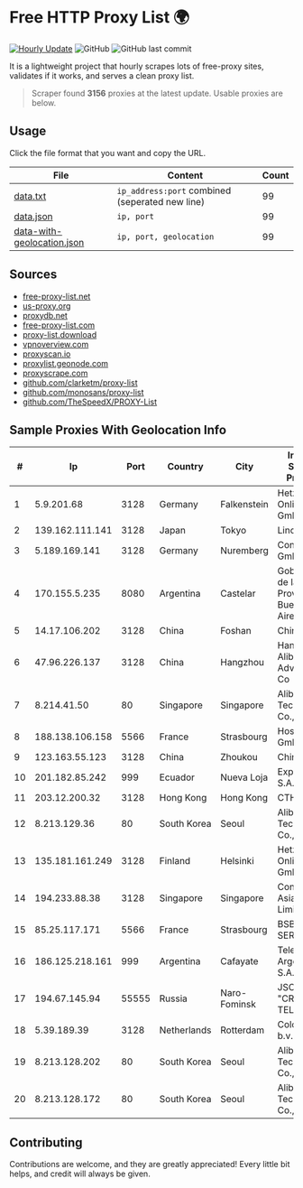 
# Free HTTP Proxy List 🌍

[![Hourly Update](https://github.com/mertguvencli/http-proxy-list/actions/workflows/main.yml/badge.svg?branch=main)](https://github.com/mertguvencli/http-proxy-list/actions/workflows/main.yml)
![GitHub](https://img.shields.io/github/license/mertguvencli/http-proxy-list)
![GitHub last commit](https://img.shields.io/github/last-commit/mertguvencli/http-proxy-list)

It is a lightweight project that hourly scrapes lots of free-proxy sites, validates if it works, and serves a clean proxy list.


> Scraper found **3156** proxies at the latest update. Usable proxies are below.

## Usage

Click the file format that you want and copy the URL.


|File|Content|Count|
|----|-------|-----|
|[data.txt](https://raw.githubusercontent.com/mertguvencli/http-proxy-list/main/proxy-list/data.txt)|`ip_address:port` combined (seperated new line)|99|
|[data.json](https://raw.githubusercontent.com/mertguvencli/http-proxy-list/main/proxy-list/data.json)|`ip, port`|99|
|[data-with-geolocation.json](https://raw.githubusercontent.com/mertguvencli/http-proxy-list/main/proxy-list/data-with-geolocation.json)|`ip, port, geolocation`|99|

## Sources

* [free-proxy-list.net](https://free-proxy-list.net)
* [us-proxy.org](https://www.us-proxy.org)
* [proxydb.net](http://proxydb.net)
* [free-proxy-list.com](https://free-proxy-list.com/?page=&port=&type%5B%5D=http&type%5B%5D=https&up_time=0&search=Search)
* [proxy-list.download](https://www.proxy-list.download/HTTP)
* [vpnoverview.com](https://vpnoverview.com/privacy/anonymous-browsing/free-proxy-servers)
* [proxyscan.io](https://www.proxyscan.io)
* [proxylist.geonode.com](https://proxylist.geonode.com/api/proxy-list?limit=300&page=1&sort_by=lastChecked&sort_type=desc&protocols=http,https)
* [proxyscrape.com](https://api.proxyscrape.com/v2/?request=displayproxies&protocol=http&timeout=10000&country=all&ssl=all&anonymity=all)
* [github.com/clarketm/proxy-list](https://raw.githubusercontent.com/clarketm/proxy-list/master/proxy-list-raw.txt)
* [github.com/monosans/proxy-list](https://raw.githubusercontent.com/monosans/proxy-list/main/proxies/http.txt)
* [github.com/TheSpeedX/PROXY-List](https://raw.githubusercontent.com/TheSpeedX/PROXY-List/master/http.txt)


## Sample Proxies With Geolocation Info

|#|Ip|Port|Country|City|Internet Service Provider|
|-|--|----|-------|----|-------------------------|
|1|5.9.201.68|3128|Germany|Falkenstein|Hetzner Online GmbH|
|2|139.162.111.141|3128|Japan|Tokyo|Linode, LLC|
|3|5.189.169.141|3128|Germany|Nuremberg|Contabo GmbH|
|4|170.155.5.235|8080|Argentina|Castelar|Gobernacion de la Provincia de Buenos Aires|
|5|14.17.106.202|3128|China|Foshan|Chinanet|
|6|47.96.226.137|3128|China|Hangzhou|Hangzhou Alibaba Advertising Co|
|7|8.214.41.50|80|Singapore|Singapore|Alibaba (US) Technology Co., Ltd.|
|8|188.138.106.158|5566|France|Strasbourg|Host Europe GmbH|
|9|123.163.55.123|3128|China|Zhoukou|Chinanet|
|10|201.182.85.242|999|Ecuador|Nueva Loja|Expertservi S.A.|
|11|203.12.200.32|3128|Hong Kong|Hong Kong|CTHKI|
|12|8.213.129.36|80|South Korea|Seoul|Alibaba (US) Technology Co., Ltd.|
|13|135.181.161.249|3128|Finland|Helsinki|Hetzner Online GmbH|
|14|194.233.88.38|3128|Singapore|Singapore|Contabo Asia Private Limited|
|15|85.25.117.171|5566|France|Strasbourg|BSB-SERVICE|
|16|186.125.218.161|999|Argentina|Cafayate|Telecom Argentina S.A.|
|17|194.67.145.94|55555|Russia|Naro-Fominsk|JSC "CREDO-TELECOM"|
|18|5.39.189.39|3128|Netherlands|Rotterdam|ColoCenter b.v.|
|19|8.213.128.202|80|South Korea|Seoul|Alibaba (US) Technology Co., Ltd.|
|20|8.213.128.172|80|South Korea|Seoul|Alibaba (US) Technology Co., Ltd.|



## Contributing

Contributions are welcome, and they are greatly appreciated! Every
little bit helps, and credit will always be given.

